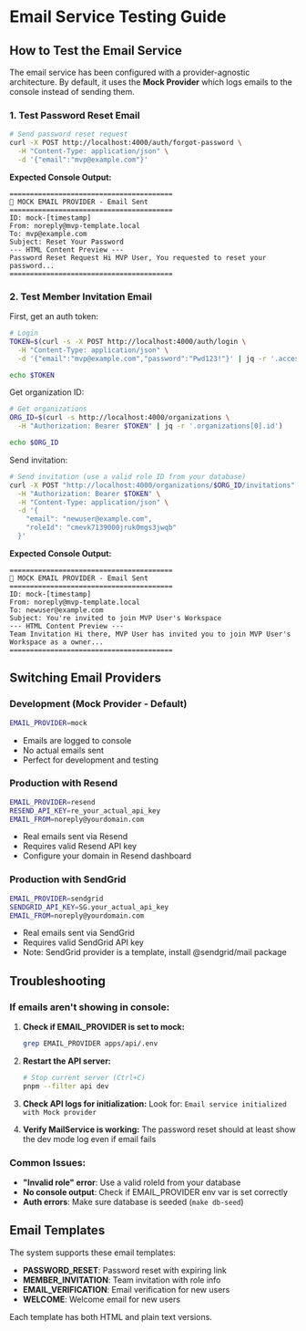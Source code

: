 # Email Service Testing Guide

## How to Test the Email Service

The email service has been configured with a provider-agnostic architecture. By default, it uses the **Mock Provider** which logs emails to the console instead of sending them.

### 1. Test Password Reset Email

```bash
# Send password reset request
curl -X POST http://localhost:4000/auth/forgot-password \
  -H "Content-Type: application/json" \
  -d '{"email":"mvp@example.com"}'
```

**Expected Console Output:**
```
========================================
📧 MOCK EMAIL PROVIDER - Email Sent
========================================
ID: mock-[timestamp]
From: noreply@mvp-template.local
To: mvp@example.com
Subject: Reset Your Password
--- HTML Content Preview ---
Password Reset Request Hi MVP User, You requested to reset your password...
========================================
```

### 2. Test Member Invitation Email

First, get an auth token:
```bash
# Login
TOKEN=$(curl -s -X POST http://localhost:4000/auth/login \
  -H "Content-Type: application/json" \
  -d '{"email":"mvp@example.com","password":"Pwd123!"}' | jq -r '.accessToken')

echo $TOKEN
```

Get organization ID:
```bash
# Get organizations
ORG_ID=$(curl -s http://localhost:4000/organizations \
  -H "Authorization: Bearer $TOKEN" | jq -r '.organizations[0].id')

echo $ORG_ID
```

Send invitation:
```bash
# Send invitation (use a valid role ID from your database)
curl -X POST "http://localhost:4000/organizations/$ORG_ID/invitations" \
  -H "Authorization: Bearer $TOKEN" \
  -H "Content-Type: application/json" \
  -d '{
    "email": "newuser@example.com",
    "roleId": "cmevk7139000jruk0mgs3jwqb"
  }'
```

**Expected Console Output:**
```
========================================
📧 MOCK EMAIL PROVIDER - Email Sent
========================================
ID: mock-[timestamp]
From: noreply@mvp-template.local
To: newuser@example.com
Subject: You're invited to join MVP User's Workspace
--- HTML Content Preview ---
Team Invitation Hi there, MVP User has invited you to join MVP User's Workspace as a owner...
========================================
```

## Switching Email Providers

### Development (Mock Provider - Default)
```bash
EMAIL_PROVIDER=mock
```
- Emails are logged to console
- No actual emails sent
- Perfect for development and testing

### Production with Resend
```bash
EMAIL_PROVIDER=resend
RESEND_API_KEY=re_your_actual_api_key
EMAIL_FROM=noreply@yourdomain.com
```
- Real emails sent via Resend
- Requires valid Resend API key
- Configure your domain in Resend dashboard

### Production with SendGrid
```bash
EMAIL_PROVIDER=sendgrid
SENDGRID_API_KEY=SG.your_actual_api_key
EMAIL_FROM=noreply@yourdomain.com
```
- Real emails sent via SendGrid
- Requires valid SendGrid API key
- Note: SendGrid provider is a template, install @sendgrid/mail package

## Troubleshooting

### If emails aren't showing in console:

1. **Check if EMAIL_PROVIDER is set to mock:**
   ```bash
   grep EMAIL_PROVIDER apps/api/.env
   ```

2. **Restart the API server:**
   ```bash
   # Stop current server (Ctrl+C)
   pnpm --filter api dev
   ```

3. **Check API logs for initialization:**
   Look for: `Email service initialized with Mock provider`

4. **Verify MailService is working:**
   The password reset should at least show the dev mode log even if email fails

### Common Issues:

- **"Invalid role" error**: Use a valid roleId from your database
- **No console output**: Check if EMAIL_PROVIDER env var is set correctly
- **Auth errors**: Make sure database is seeded (`make db-seed`)

## Email Templates

The system supports these email templates:
- **PASSWORD_RESET**: Password reset with expiring link
- **MEMBER_INVITATION**: Team invitation with role info
- **EMAIL_VERIFICATION**: Email verification for new users
- **WELCOME**: Welcome email for new users

Each template has both HTML and plain text versions.